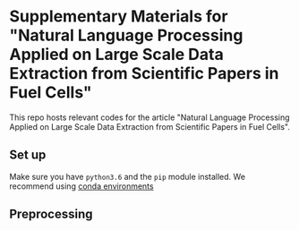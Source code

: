 # Supplementary Materials for "Natural Language Processing Applied on Large Scale Data Extraction from Scientific Papers in Fuel Cells"

This repo hosts relevant codes for the article "Natural Language Processing Applied on Large Scale Data Extraction from Scientific Papers in Fuel Cells".

## Set up
Make sure you have `python3.6` and the `pip` module installed. We recommend using [conda environments](https://docs.conda.io/projects/conda/en/latest/user-guide/tasks/manage-environments.html)

## Preprocessing
